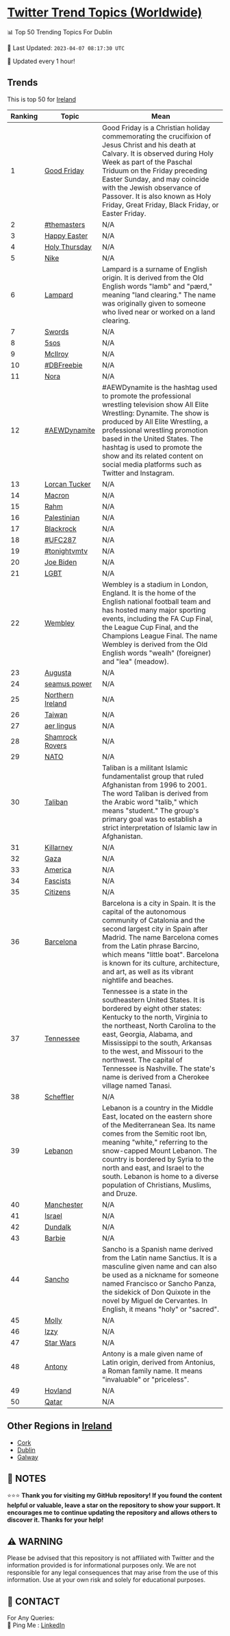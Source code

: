 [Twitter Trend Topics (Worldwide)](https://github.com/ErcinDedeoglu/Twitter-Trend-Topics)
==========


📊 Top 50 Trending Topics For Dublin

📆 Last Updated: `2023-04-07 08:17:30 UTC`

🔧 Updated every 1 hour!


## Trends

This is top 50 for [Ireland](</Ireland>)

| Ranking | Topic | Mean |
| ------- | ------------ | ------------ |
| 1 | [Good Friday](http://twitter.com/search?q=Good+Friday) | Good Friday is a Christian holiday commemorating the crucifixion of Jesus Christ and his death at Calvary. It is observed during Holy Week as part of the Paschal Triduum on the Friday preceding Easter Sunday, and may coincide with the Jewish observance of Passover. It is also known as Holy Friday, Great Friday, Black Friday, or Easter Friday. |
| 2 | [#themasters](http://twitter.com/search?q=%23themasters) | N/A |
| 3 | [Happy Easter](http://twitter.com/search?q=Happy+Easter) | N/A |
| 4 | [Holy Thursday](http://twitter.com/search?q=Holy+Thursday) | N/A |
| 5 | [Nike](http://twitter.com/search?q=Nike) | N/A |
| 6 | [Lampard](http://twitter.com/search?q=Lampard) | Lampard is a surname of English origin. It is derived from the Old English words "lamb" and "pærd," meaning "land clearing." The name was originally given to someone who lived near or worked on a land clearing. |
| 7 | [Swords](http://twitter.com/search?q=Swords) | N/A |
| 8 | [5sos](http://twitter.com/search?q=5sos) | N/A |
| 9 | [McIlroy](http://twitter.com/search?q=McIlroy) | N/A |
| 10 | [#DBFreebie](http://twitter.com/search?q=%23DBFreebie) | N/A |
| 11 | [Nora](http://twitter.com/search?q=Nora) | N/A |
| 12 | [#AEWDynamite](http://twitter.com/search?q=%23AEWDynamite) | #AEWDynamite is the hashtag used to promote the professional wrestling television show All Elite Wrestling: Dynamite. The show is produced by All Elite Wrestling, a professional wrestling promotion based in the United States. The hashtag is used to promote the show and its related content on social media platforms such as Twitter and Instagram. |
| 13 | [Lorcan Tucker](http://twitter.com/search?q=Lorcan+Tucker) | N/A |
| 14 | [Macron](http://twitter.com/search?q=Macron) | N/A |
| 15 | [Rahm](http://twitter.com/search?q=Rahm) | N/A |
| 16 | [Palestinian](http://twitter.com/search?q=Palestinian) | N/A |
| 17 | [Blackrock](http://twitter.com/search?q=Blackrock) | N/A |
| 18 | [#UFC287](http://twitter.com/search?q=%23UFC287) | N/A |
| 19 | [#tonightvmtv](http://twitter.com/search?q=%23tonightvmtv) | N/A |
| 20 | [Joe Biden](http://twitter.com/search?q=Joe+Biden) | N/A |
| 21 | [LGBT](http://twitter.com/search?q=LGBT) | N/A |
| 22 | [Wembley](http://twitter.com/search?q=Wembley) | Wembley is a stadium in London, England. It is the home of the English national football team and has hosted many major sporting events, including the FA Cup Final, the League Cup Final, and the Champions League Final. The name Wembley is derived from the Old English words "wealh" (foreigner) and "lea" (meadow). |
| 23 | [Augusta](http://twitter.com/search?q=Augusta) | N/A |
| 24 | [seamus power](http://twitter.com/search?q=seamus+power) | N/A |
| 25 | [Northern Ireland](http://twitter.com/search?q=Northern+Ireland) | N/A |
| 26 | [Taiwan](http://twitter.com/search?q=Taiwan) | N/A |
| 27 | [aer lingus](http://twitter.com/search?q=aer+lingus) | N/A |
| 28 | [Shamrock Rovers](http://twitter.com/search?q=Shamrock+Rovers) | N/A |
| 29 | [NATO](http://twitter.com/search?q=NATO) | N/A |
| 30 | [Taliban](http://twitter.com/search?q=Taliban) | Taliban is a militant Islamic fundamentalist group that ruled Afghanistan from 1996 to 2001. The word Taliban is derived from the Arabic word "talib," which means "student." The group's primary goal was to establish a strict interpretation of Islamic law in Afghanistan. |
| 31 | [Killarney](http://twitter.com/search?q=Killarney) | N/A |
| 32 | [Gaza](http://twitter.com/search?q=Gaza) | N/A |
| 33 | [America](http://twitter.com/search?q=America) | N/A |
| 34 | [Fascists](http://twitter.com/search?q=Fascists) | N/A |
| 35 | [Citizens](http://twitter.com/search?q=Citizens) | N/A |
| 36 | [Barcelona](http://twitter.com/search?q=Barcelona) | Barcelona is a city in Spain. It is the capital of the autonomous community of Catalonia and the second largest city in Spain after Madrid. The name Barcelona comes from the Latin phrase Barcino, which means "little boat". Barcelona is known for its culture, architecture, and art, as well as its vibrant nightlife and beaches. |
| 37 | [Tennessee](http://twitter.com/search?q=Tennessee) | Tennessee is a state in the southeastern United States. It is bordered by eight other states: Kentucky to the north, Virginia to the northeast, North Carolina to the east, Georgia, Alabama, and Mississippi to the south, Arkansas to the west, and Missouri to the northwest. The capital of Tennessee is Nashville. The state's name is derived from a Cherokee village named Tanasi. |
| 38 | [Scheffler](http://twitter.com/search?q=Scheffler) | N/A |
| 39 | [Lebanon](http://twitter.com/search?q=Lebanon) | Lebanon is a country in the Middle East, located on the eastern shore of the Mediterranean Sea. Its name comes from the Semitic root lbn, meaning "white," referring to the snow-capped Mount Lebanon. The country is bordered by Syria to the north and east, and Israel to the south. Lebanon is home to a diverse population of Christians, Muslims, and Druze. |
| 40 | [Manchester](http://twitter.com/search?q=Manchester) | N/A |
| 41 | [Israel](http://twitter.com/search?q=Israel) | N/A |
| 42 | [Dundalk](http://twitter.com/search?q=Dundalk) | N/A |
| 43 | [Barbie](http://twitter.com/search?q=Barbie) | N/A |
| 44 | [Sancho](http://twitter.com/search?q=Sancho) | Sancho is a Spanish name derived from the Latin name Sanctius. It is a masculine given name and can also be used as a nickname for someone named Francisco or Sancho Panza, the sidekick of Don Quixote in the novel by Miguel de Cervantes. In English, it means "holy" or "sacred". |
| 45 | [Molly](http://twitter.com/search?q=Molly) | N/A |
| 46 | [Izzy](http://twitter.com/search?q=Izzy) | N/A |
| 47 | [Star Wars](http://twitter.com/search?q=Star+Wars) | N/A |
| 48 | [Antony](http://twitter.com/search?q=Antony) | Antony is a male given name of Latin origin, derived from Antonius, a Roman family name. It means "invaluable" or "priceless". |
| 49 | [Hovland](http://twitter.com/search?q=Hovland) | N/A |
| 50 | [Qatar](http://twitter.com/search?q=Qatar) | N/A |



## Other Regions in [Ireland](</Ireland>)

* [Cork](</Ireland/Cork.md>)
* [Dublin](</Ireland/Dublin.md>)
* [Galway](</Ireland/Galway.md>)



## 📝 NOTES

⭐⭐⭐ **Thank you for visiting my GitHub repository! If you found the content helpful or valuable, leave a star on the repository to show your support. It encourages me to continue updating the repository and allows others to discover it. Thanks for your help!**


## ⚠️ WARNING

Please be advised that this repository is not affiliated with Twitter and the information provided is for informational purposes only. We are not responsible for any legal consequences that may arise from the use of this information. Use at your own risk and solely for educational purposes.


## 📨 CONTACT

 For Any Queries:  
            🏓 Ping Me : [LinkedIn](https://www.linkedin.com/in/ercindedeoglu/)
